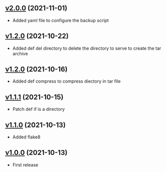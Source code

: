 ## [v2.0.0](https://github.com/gaetanprx/backup/releases/tag/v2.0.0) (2021-11-01)

- Added yaml file to configure the backup script

## [v1.2.0](https://github.com/gaetanprx/backup/releases/tag/v1.3.0) (2021-10-22)

- Added def del directory to delete the directory to serve to create the tar archive 

## [v1.2.0](https://github.com/gaetanprx/backup/releases/tag/v1.2.0) (2021-10-16)

- Added def compress to compress diectory in tar file

## [v1.1.1](https://github.com/gaetanprx/backup/releases/tag/v1.1.1) (2021-10-15)

- Patch def if is a directory

## [v1.1.0](https://github.com/gaetanprx/backup/releases/tag/v1.1.0) (2021-10-13)

- Added flake8

## [v1.0.0](https://github.com/gaetanprx/backup/releases/tag/v1.0.0) (2021-10-13)

- First release
